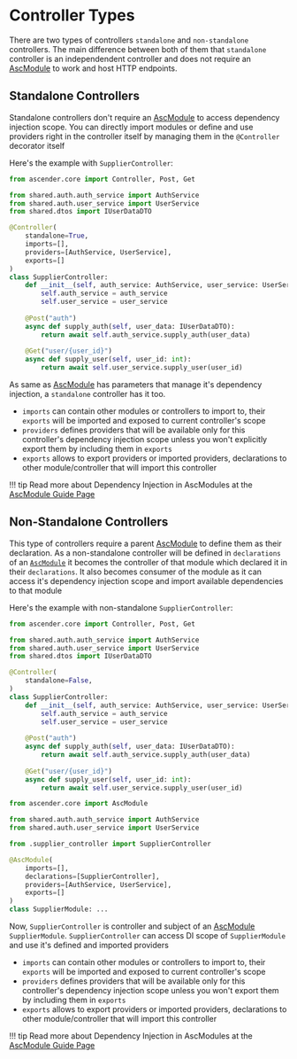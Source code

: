 # Controller Types
There are two types of controllers `standalone` and `non-standalone` controllers.
The main difference between both of them that `standalone` controller is an independendent controller and does not require an [AscModule](/asc-module/overview) to work and host HTTP endpoints.

## Standalone Controllers
Standalone controllers don't require an [AscModule](/asc-module/overview) to access dependency injection scope. You can directly import modules or define and use providers right in the controller itself by managing them in the `@Controller` decorator itself

Here's the example with `SupplierController`:
```py title="supplier_controller.py" linenums="1"
from ascender.core import Controller, Post, Get

from shared.auth.auth_service import AuthService
from shared.auth.user_service import UserService
from shared.dtos import IUserDataDTO

@Controller(
    standalone=True,
    imports=[],
    providers=[AuthService, UserService],
    exports=[]
)
class SupplierController:
    def __init__(self, auth_service: AuthService, user_service: UserService):
        self.auth_service = auth_service
        self.user_service = user_service
    
    @Post("auth")
    async def supply_auth(self, user_data: IUserDataDTO):
        return await self.auth_service.supply_auth(user_data)
    
    @Get("user/{user_id}")
    async def supply_user(self, user_id: int):
        return await self.user_service.supply_user(user_id)
```

As same as [AscModule](/asc-module/overview) has parameters that manage it's dependency injection, a `standalone` controller has it too.

- `imports` can contain other modules or controllers to import to, their `exports` will be imported and exposed to current controller's scope
- `providers` defines providers that will be available only for this controller's dependency injection scope unless you won't explicitly export them by including them in `exports`
- `exports` allows to export providers or imported providers, declarations to other module/controller that will import this controller

!!! tip
    Read more about Dependency Injection in AscModules at the [AscModule Guide Page](/asc-module/overview)


## Non-Standalone Controllers
This type of controllers require a parent [AscModule](/asc-module/overview) to define them as their declaration. As a non-standalone controller will be defined in `declarations` of an [`AscModule`](/asc-module/overview) it becomes the controller of that module which declared it in their `declarations`. It also becomes consumer of the module as it can access it's dependency injection scope and import available dependencies to that module

Here's the example with non-standalone `SupplierController`:
```py title="supplier_controller.py" linenums="1" hl_lines="8"
from ascender.core import Controller, Post, Get

from shared.auth.auth_service import AuthService
from shared.auth.user_service import UserService
from shared.dtos import IUserDataDTO

@Controller(
    standalone=False,
)
class SupplierController:
    def __init__(self, auth_service: AuthService, user_service: UserService):
        self.auth_service = auth_service
        self.user_service = user_service
    
    @Post("auth")
    async def supply_auth(self, user_data: IUserDataDTO):
        return await self.auth_service.supply_auth(user_data)
    
    @Get("user/{user_id}")
    async def supply_user(self, user_id: int):
        return await self.user_service.supply_user(user_id)
```

```py title="supplier_module.py" linenums="1"
from ascender.core import AscModule

from shared.auth.auth_service import AuthService
from shared.auth.user_service import UserService

from .supplier_controller import SupplierController

@AscModule(
    imports=[],
    declarations=[SupplierController],
    providers=[AuthService, UserService],
    exports=[]
)
class SupplierModule: ...
```

Now, `SupplierController` is controller and subject of an [AscModule](/asc-module/overview) `SupplierModule`. `SupplierController` can access DI scope of `SupplierModule` and use it's defined and imported providers

- `imports` can contain other modules or controllers to import to, their `exports` will be imported and exposed to current controller's scope
- `providers` defines providers that will be available only for this controller's dependency injection scope unless you won't export them by including them in `exports`
- `exports` allows to export providers or imported providers, declarations to other module/controller that will import this controller

!!! tip
    Read more about Dependency Injection in AscModules at the [AscModule Guide Page](/asc-module/overview)


